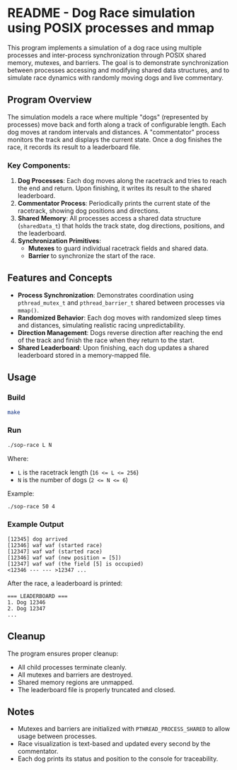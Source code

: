 
# README - Dog Race simulation using POSIX processes and mmap

This program implements a simulation of a dog race using multiple processes and inter-process synchronization through POSIX shared memory, mutexes, and barriers. The goal is to demonstrate synchronization between processes accessing and modifying shared data structures, and to simulate race dynamics with randomly moving dogs and live commentary.

## Program Overview

The simulation models a race where multiple "dogs" (represented by processes) move back and forth along a track of configurable length. Each dog moves at random intervals and distances. A "commentator" process monitors the track and displays the current state. Once a dog finishes the race, it records its result to a leaderboard file.

### Key Components:

1. **Dog Processes**: Each dog moves along the racetrack and tries to reach the end and return. Upon finishing, it writes its result to the shared leaderboard.
2. **Commentator Process**: Periodically prints the current state of the racetrack, showing dog positions and directions.
3. **Shared Memory**: All processes access a shared data structure (`sharedData_t`) that holds the track state, dog directions, positions, and the leaderboard.
4. **Synchronization Primitives**:
   - **Mutexes** to guard individual racetrack fields and shared data.
   - **Barrier** to synchronize the start of the race.

## Features and Concepts

- **Process Synchronization**: Demonstrates coordination using `pthread_mutex_t` and `pthread_barrier_t` shared between processes via `mmap()`.
- **Randomized Behavior**: Each dog moves with randomized sleep times and distances, simulating realistic racing unpredictability.
- **Direction Management**: Dogs reverse direction after reaching the end of the track and finish the race when they return to the start.
- **Shared Leaderboard**: Upon finishing, each dog updates a shared leaderboard stored in a memory-mapped file.

## Usage

### Build

```bash
make
```

### Run

```bash
./sop-race L N
```

Where:
- `L` is the racetrack length (`16 <= L <= 256`)
- `N` is the number of dogs (`2 <= N <= 6`)

Example:

```bash
./sop-race 50 4
```

### Example Output

```
[12345] dog arrived
[12346] waf waf (started race)
[12347] waf waf (started race)
[12346] waf waf (new position = [5])
[12347] waf waf (the field [5] is occupied)
<12346 --- --- >12347 ...
```

After the race, a leaderboard is printed:

```
=== LEADERBOARD ===
1. Dog 12346
2. Dog 12347
...
```

## Cleanup

The program ensures proper cleanup:
- All child processes terminate cleanly.
- All mutexes and barriers are destroyed.
- Shared memory regions are unmapped.
- The leaderboard file is properly truncated and closed.

## Notes

- Mutexes and barriers are initialized with `PTHREAD_PROCESS_SHARED` to allow usage between processes.
- Race visualization is text-based and updated every second by the commentator.
- Each dog prints its status and position to the console for traceability.
